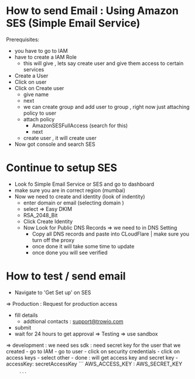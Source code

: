 # How to send Email : Using Amazon SES (Simple Email Service)

Prerequisites: 
- you have to go to IAM
- have to create a IAM Role
    - this will give , lets say create user and give them access to certain services
- Create a User
- Click on user
- Click on Create user 
    - give name
    - next
    - we can create group and add user to group , right now just attaching policy to user
    - attach policy 
        - AmazonSESFullAccess (search for this)
        - next 
    - create user , it will create user
- Now got console and search SES 


# Continue to setup SES 
- Look fo Simple Email Service or SES  and go to dashboard
- make sure you are in correct region (mumbai)
- Now we need to create and identity (look of indentity)
  - enter domain or email (selecting domain )
  - select => Easy DKIM
  - RSA_2048_Bit
  - Click Create Identity
  - Now Look for Public DNS Records => we need to in DNS Setting 
    - Copy all DNS records and paste into CLoudFlare | make sure you turn off the proxy
    - once done it will take some time to update
    - once done you will see verified

# How to test / send email 
- Navigate to 'Get Set up' on SES 

=> Production : Request for production access
   - fill details
     - addtional contacts : support@trowio.com
   - submit 
   - wait for 24 hours to get approval
=> Testing 
   => use sandbox

=> development 
   : we need ses sdk 
   : need secret key for the user that we created
      - go to IAM
      - go to user
      - click on security credentials
      - click on access keys
         - select other 
         - done : will get access key and secret key
         - accessKey: secretAccessKey
         ```
         AWS_ACCESS_KEY : AWS_SECRET_KEY
         
         ```
         



